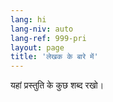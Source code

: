 ```yaml
---
lang: hi
lang-niv: auto
lang-ref: 999-pri
layout: page
title: 'लेखक के बारे में'
---
```


यहां प्रस्तुति के कुछ शब्द रखो।
